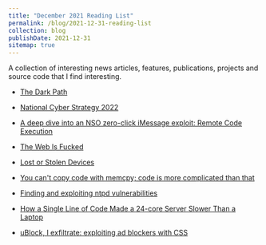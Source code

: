 ```yaml
---
title: "December 2021 Reading List"
permalink: /blog/2021-12-31-reading-list
collection: blog
publishDate: 2021-12-31
sitemap: true
---
```


A collection of interesting news articles, features, publications, projects and source code that I find interesting.

<!-- readmore -->

* [The Dark Path](https://blog.cleancoder.com/uncle-bob/2017/01/11/TheDarkPath.html)

* [National Cyber Strategy 2022](https://www.gov.uk/government/publications/national-cyber-strategy-2022)

* [A deep dive into an NSO zero-click iMessage exploit: Remote Code Execution](https://googleprojectzero.blogspot.com/2021/12/a-deep-dive-into-nso-zero-click.html)

* [The Web Is Fucked](https://thewebisfucked.com/)

* [Lost or Stolen Devices](https://www.theyworkforyou.com/wrans/?id=2021-12-08.89638.h)

* [You can't copy code with memcpy; code is more complicated than that](https://devblogs.microsoft.com/oldnewthing/20211229-00/?p=106061)

* [Finding and exploiting ntpd vulnerabilities](https://googleprojectzero.blogspot.com/2015/01/finding-and-exploiting-ntpd.html)

* [How a Single Line of Code Made a 24-core Server Slower Than a Laptop](https://pkolaczk.github.io/server-slower-than-a-laptop/)

* [uBlock, I exfiltrate: exploiting ad blockers with CSS](https://portswigger.net/research/ublock-i-exfiltrate-exploiting-ad-blockers-with-css)
